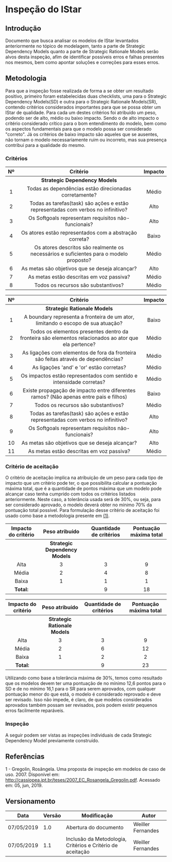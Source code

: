 # Inspeção do IStar

## Introdução

Documento que busca analisar os modelos de IStar levantados anteriormente no tópico de modelagem, tanto a parte de Strategic Dependency Models quanto a parte de Strategic Rationale Models serão alvos desta inspeção, afim de identificar possíveis erros e falhas presentes nos mesmos, bem como apontar soluções e correções para esses erros.

## Metodologia

Para que a inspeção fosse realizada de forma a se obter um resultado positivo, primeiro foram estabelecidas duas checklists, uma para o Strategic Dependency Models(SD) e outra para o Strategic Rationale Models(SR), contendo critérios considerados importantes para que se possa obter um IStar de qualidade. Para cada um destes critérios foi atribuído um peso, podendo ser de alto, médio ou baixo impacto. Sendo o de alto impacto o critério considerado crítico para o bom entendimento do modelo, bem como os aspectos fundamentais para que o modelo possa ser considerado "correto". Já os critérios de baixo impacto são aqueles que se ausentes, não tornam o modelo necessariamente ruim ou incorreto, mas sua presença contribui para a qualidade do mesmo.

### Critérios

|Nº|Critério|Impacto|
|:--:|:--:|:--:|
||**Strategic Dependency Models**||
| 1 | Todas as dependências estão direcionadas corretamente? | Médio |
| 2 | Todas as tarefas(task) são ações e estão representadas com verbos no infinitivo? | Alto |
| 3 | Os Softgoals representam requisitos não-funcionais? | Alto |
| 4 | Os atores estão representados com a abstração correta?  | Baixo |
| 5 | Os atores descritos são realmente os necessários e suficientes para o modelo proposto? | Médio |
| 6 | As metas são objetivos que se deseja alcançar? | Alto |
| 7 | As metas estão descritas em voz passiva? | Médio |
| 8 | Todos os recursos são substantivos? | Médio |

|Nº|Critério|Impacto|
|:--:|:--:|:--:|
||**Strategic Rationale Models**||
| 1 | A boundary representa a fronteira de um ator, limitando o escopo de sua atuação? | Baixo |
| 2 | Todos os elementos presentes dentro da fronteira são elementos relacionados ao ator que ela pertence? | Médio |
| 3 | As ligações com elementos de fora da fronteira são feitas através de dependências? | Médio |
| 4 | As ligações 'and' e 'or' estão corretas? | Médio |
| 5 | Os impactos estão representados com sentido e intensidade corretas? | Médio |
| 6 | Existe propagação de impacto entre diferentes ramos? (Não apenas entre pais e filhos) | Baixo |
| 7 | Todos os recursos são substantivos? | Médio |
| 8 | Todas as tarefas(task) são ações e estão representadas com verbos no infinitivo? | Alto |
| 9 | Os Softgoals representam requisitos não-funcionais? | Alto |
| 10 | As metas são objetivos que se deseja alcançar? | Alto |
| 11 | As metas estão descritas em voz passiva? | Médio |

### Critério de aceitação

O critério de aceitação implica na atribuição de um peso para cada tipo de impacto que um critério pode ter, o que possibilita calcular a pontuação máxima total, que é a quantidade de pontos máxima que um modelo pode alcançar caso tenha cumprido com todos os critérios listados anteriormente. Neste caso, a tolerância usada será de 30%, ou seja, para ser considerado aprovado, o modelo deverá obter no mínimo 70% da pontuação total possível. Para formulação desse critério de aceitação foi usado como base a metodologia presente em [(1)](#referencias).

|Impacto do critério|Peso atribuído|Quantidade de critérios|Pontuação máxima total|
|:--:|:--:|:--:|:--:|
||**Strategic Dependency Models**|||
|Alta | 3 | 3 | 9 |
|Média| 2 | 4 | 8 |
|Baixa| 1 | 1 | 1 |
|**Total:**||9| 18|

|Impacto do critério|Peso atribuído|Quantidade de critérios|Pontuação máxima total|
|:--:|:--:|:--:|:--:|
||**Strategic Rationale Models**|||
|Alta | 3 | 3 | 9 |
|Média| 2 | 6 | 12|
|Baixa| 1 | 2 | 2 |
|**Total:**||9| 23|

Utilizando como base a tolerância máxima de 30%, temos como resultado que os modelos devem ter uma pontuação de no mínimo 12,6 pontos para o SD e de no mínimo 16,1 para o SR para serem aprovados, com qualquer pontuação menor do que está, o modelo é considerado reprovado e deve ser revisado. Isso não impede, é claro, de que modelos considerados aprovados também possam ser revisados, pois podem existir pequenos erros facilmente reparáveis.

### Inspeção

A seguir podem ser vistas as inspeções individuais de cada Strategic Dependency Model previamente construído.

## Referências

1 - Gregolin, Rosângela. Uma proposta de inspeção em modelos de caso de uso. 2007. Disponível em: http://cassiopea.ipt.br/teses/2007_EC_Rosangela_Gregolin.pdf. Acessado em: 05, jun, 2019.

## Versionamento

| Data | Versão | Modificação | Autor |
|------|--------|-------------|-------|
| 07/05/2019 | 1.0 | Abertura do documento | Weiller Fernandes |
| 07/05/2019 | 1.1 | Inclusão da Metodologia, Critérios e Critério de aceitação | Weiller Fernandes |

